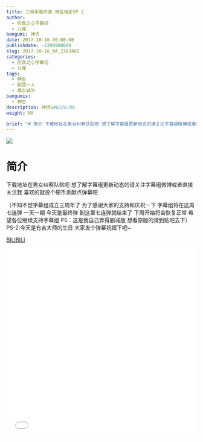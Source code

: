 ```yaml
---
title: 三周年最终弹 神舌电影SP 2
author: 
  - 伦敦之心字幕组
  - 九條
bangumi: 神舌
date: 2017-10-16 00:00:00
publishdate: -2208988800
slug: 2017-10-16_NA_2383465
categories: 
  - 伦敦之心字幕组
  - 九條
tags: 
  - 神舌
  - 剧团一人
  - 福士诚治
bangumis: 
  - 神舌
description: 神舌&#8226;NA
weight: NA

brief: "# 简介 下载地址在男女纠察队贴吧 想了解字幕组更新动态的请关注字幕组微博或者直接关注我 喜欢的就投个硬币贡献点弹幕吧 （不知不觉字幕组成立三周年了 为了感谢大家的支持和庆祝一下 字幕组将在这周七连弹 一天一期 今天是最终弹 到这里七连弹就结束了 下周开始将会恢复正常 希望各位继续支持字幕组 PS：这是我自己弄得删减版 想看原版的请到贴吧去下）PS-2:今天是有吉大师的生日 大家发个弹幕祝福下吧~"
---
```


![](https://i.imgur.com/qn6KtPf.jpg)

# 简介  
下载地址在男女纠察队贴吧 想了解字幕组更新动态的请关注字幕组微博或者直接关注我 喜欢的就投个硬币贡献点弹幕吧


（不知不觉字幕组成立三周年了 为了感谢大家的支持和庆祝一下 字幕组将在这周七连弹 一天一期 今天是最终弹 到这里七连弹就结束了 下周开始将会恢复正常 希望各位继续支持字幕组 PS：这是我自己弄得删减版 想看原版的请到贴吧去下）PS-2:今天是有吉大师的生日 大家发个弹幕祝福下吧~

  [BILIBILI](https://www.bilibili.com/video/av2383465/)


<div class="vcontainer">  <iframe class='video' src="//www.bilibili.com/blackboard/player.html?aid=2383465" width="100%" height="500" frameborder="0" allowfullscreen="allowfullscreen"></iframe></div>

